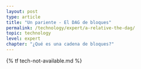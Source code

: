 ```yaml
---
layout: post
type: article
title: "Un pariente - El DAG de bloques"
permalink: /technology/expert/a-relative-the-dag/
topic: technology
level: expert
chapter: "¿Qué es una cadena de bloques?"
---
```


{% tf tech-not-available.md %}
